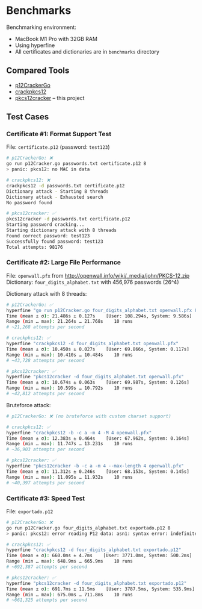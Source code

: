 # Benchmarks

Benchmarking environment:
- MacBook M1 Pro with 32GB RAM
- Using hyperfine
- All certificates and dictionaries are in `benchmarks` directory

## Compared Tools
- [p12CrackerGo](https://github.com/allyomalley/p12CrackerGo)
- [crackpkcs12](https://github.com/crackpkcs12/crackpkcs12)
- [pkcs12cracker](https://github.com/wowinter13/pkcs12cracker) – this project

## Test Cases

### Certificate #1: Format Support Test
File: `certificate.p12` (password: `test123`)

```bash
# p12CrackerGo: ❌
go run p12Cracker.go passwords.txt certificate.p12 8
> panic: pkcs12: no MAC in data

# crackpkcs12: ❌
crackpkcs12 -d passwords.txt certificate.p12
Dictionary attack - Starting 8 threads
Dictionary attack - Exhausted search
No password found

# pkcs12cracker: ✅
pkcs12cracker -d passwords.txt certificate.p12
Starting password cracking...
Starting dictionary attack with 8 threads
Found correct password: test123
Successfully found password: test123
Total attempts: 98176
```

### Certificate #2: Large File Performance
File: `openwall.pfx` from http://openwall.info/wiki/_media/john/PKCS-12.zip
Dictionary: `four_digits_alphabet.txt` with 456,976 passwords (26^4)

Dictionary attack with 8 threads:
```bash
# p12CrackerGo: ✅
hyperfine "go run p12Cracker.go four_digits_alphabet.txt openwall.pfx 8"
Time (mean ± σ): 21.486s ± 0.127s    [User: 108.294s, System: 9.586s]
Range (min … max): 21.264s … 21.768s    10 runs
# ~21,268 attempts per second

# crackpkcs12: ✅
hyperfine "crackpkcs12 -d four_digits_alphabet.txt openwall.pfx"
Time (mean ± σ): 10.450s ± 0.027s    [User: 69.866s, System: 0.117s]
Range (min … max): 10.410s … 10.484s    10 runs
# ~43,728 attempts per second

# pkcs12cracker: ✅
hyperfine "pkcs12cracker -d four_digits_alphabet.txt openwall.pfx"
Time (mean ± σ): 10.674s ± 0.063s    [User: 69.987s, System: 0.126s]
Range (min … max): 10.599s … 10.792s    10 runs
# ~42,812 attempts per second
```

Bruteforce attack:
```bash
# p12CrackerGo: ❌ (no bruteforce with custom charset support)

# crackpkcs12: ✅
hyperfine "crackpkcs12 -b -c a -m 4 -M 4 openwall.pfx"
Time (mean ± σ): 12.383s ± 0.464s    [User: 67.962s, System: 0.164s]
Range (min … max): 11.747s … 13.231s    10 runs
# ~36,903 attempts per second

# pkcs12cracker: ✅
hyperfine "pkcs12cracker -b -c a -m 4 --max-length 4 openwall.pfx"
Time (mean ± σ): 11.312s ± 0.246s    [User: 68.153s, System: 0.145s]
Range (min … max): 11.095s … 11.932s    10 runs
# ~40,397 attempts per second
```

### Certificate #3: Speed Test
File: `exportado.p12`

```bash
# p12CrackerGo: ❌
go run p12Cracker.go four_digits_alphabet.txt exportado.p12 8
> panic: pkcs12: error reading P12 data: asn1: syntax error: indefinite length found (not DER)

# crackpkcs12: ✅
hyperfine "crackpkcs12 -d four_digits_alphabet.txt exportado.p12"
Time (mean ± σ): 660.0ms ± 4.7ms    [User: 3771.0ms, System: 500.2ms]
Range (min … max): 648.9ms … 665.9ms    10 runs
# ~692,387 attempts per second

# pkcs12cracker: ✅
hyperfine "pkcs12cracker -d four_digits_alphabet.txt exportado.p12"
Time (mean ± σ): 691.7ms ± 11.5ms    [User: 3787.5ms, System: 535.9ms]
Range (min … max): 675.0ms … 711.8ms    10 runs
# ~661,325 attempts per second
```